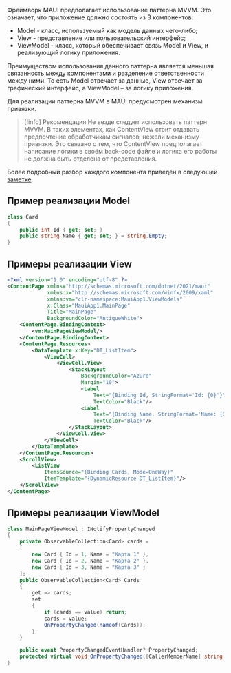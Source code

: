 Фреймворк MAUI предполагает использование паттерна MVVM. Это означает, что приложение должно состоять из 3 компонентов: 
* Model - класс, используемый как модель данных чего-либо;
* View - представление или пользовательский интерфейс;
* ViewModel - класс, который обеспечивает связь Model и View, и реализующий логику приложения.

Преимуществом использования данного паттерна является меньшая связанность между компонентами и разделение ответственности между ними. То есть Model отвечает за данные, View отвечает за графический интерфейс, а ViewModel – за логику приложения.

Для реализации паттерна MVVM в MAUI предусмотрен механизм привязки.

> [!info] Рекомендация
> Не везде следует использовать паттерн MVVM. В таких элементах, как ContentView стоит отдавать предпочтение обработчикам сигналов, нежели механизму привязки. Это связано с тем, что ContentView предполагает написание логики в своём back-code файле и логика его работы не должна быть отделена от представления.

Более подробный разбор каждого компонента приведён в следующей [заметке](NET%20MAUI/MVVM/Привязка.md).

## Пример реализации Model

```csharp
class Card
{
    public int Id { get; set; }
    public string Name { get; set; } = string.Empty;
}
```

## Примеры реализации View

```xml
<?xml version="1.0" encoding="utf-8" ?>
<ContentPage xmlns="http://schemas.microsoft.com/dotnet/2021/maui"
             xmlns:x="http://schemas.microsoft.com/winfx/2009/xaml"
             xmlns:vm="clr-namespace:MauiApp1.ViewModels"
             x:Class="MauiApp1.MainPage"
             Title="MainPage"
             BackgroundColor="AntiqueWhite">
    <ContentPage.BindingContext>
        <vm:MainPageViewModel/>
    </ContentPage.BindingContext>
    <ContentPage.Resources>
        <DataTemplate x:Key="DT_ListItem">
            <ViewCell>
                <ViewCell.View>
                    <StackLayout 
                        BackgroundColor="Azure"
                        Margin="10">
                        <Label 
                            Text="{Binding Id, StringFormat='Id: {0}'}"
                            TextColor="Black"/>
                        <Label 
                            Text="{Binding Name, StringFormat='Name: {0}'}"
                            TextColor="Black"/>
                    </StackLayout>
                </ViewCell.View>
            </ViewCell>
        </DataTemplate>
    </ContentPage.Resources>
    <ScrollView>
        <ListView
            ItemsSource="{Binding Cards, Mode=OneWay}"
            ItemTemplate="{DynamicResource DT_ListItem}"/>
    </ScrollView>
</ContentPage>
```

## Примеры реализации ViewModel

```csharp
class MainPageViewModel : INotifyPropertyChanged
{
    private ObservableCollection<Card> cards =
    [
        new Card { Id = 1, Name = "Карта 1" },
        new Card { Id = 2, Name = "Карта 2" },
        new Card { Id = 3, Name = "Карта 3" }
    ];
	public ObservableCollection<Card> Cards
    {
        get => cards;
        set 
        {
            if (cards == value) return;
            cards = value;
            OnPropertyChanged(nameof(Cards));
        }
    }

    public event PropertyChangedEventHandler? PropertyChanged;
    protected virtual void OnPropertyChanged([CallerMemberName] string propertyName = null) => PropertyChanged?.Invoke(this, new PropertyChangedEventArgs(propertyName));
}
```
